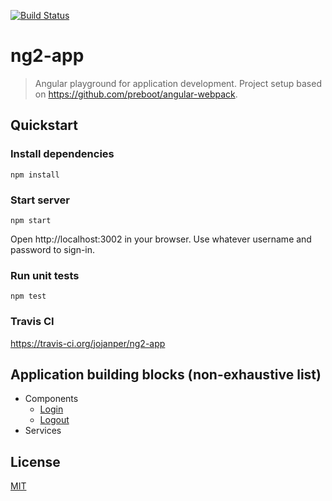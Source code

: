 [![Build Status](https://travis-ci.org/jojanper/ng2-app.svg?branch=master)](https://travis-ci.org/jojanper/ng2-app)

# ng2-app

> Angular playground for application development. Project setup based on https://github.com/preboot/angular-webpack.

## Quickstart

### Install dependencies
```
npm install
```

### Start server
```
npm start
```
Open http://localhost:3002 in your browser. Use whatever username and password to sign-in.

### Run unit tests
```
npm test
```

### Travis CI
https://travis-ci.org/jojanper/ng2-app

## Application building blocks (non-exhaustive list)

- Components
    - [Login](https://github.com/jojanper/ng2-app/blob/master/src/app/auth/login/login.component.ts)
    - [Logout](https://github.com/jojanper/ng2-app/blob/master/src/app/auth/login/logout.component.ts)
- Services

## License

[MIT](/LICENSE)
